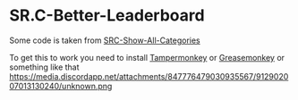 # SR.C-Better-Leaderboard

Some code is taken from [SRC-Show-All-Categories](https://github.com/OceanBagel/SRC-Show-All-Categories)

To get this to work you need to install [Tampermonkey](https://chrome.google.com/webstore/detail/tampermonkey/dhdgffkkebhmkfjojejmpbldmpobfkfo?hl=en) or [Greasemonkey](https://addons.mozilla.org/en-US/firefox/addon/greasemonkey) or something like that
https://media.discordapp.net/attachments/847776479030935567/912902007013130240/unknown.png
